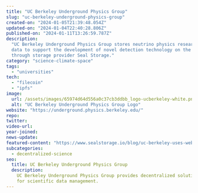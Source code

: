 ```yaml
---
title: "UC Berkeley Underground Physics Group"
slug: "uc-berkeley-underground-physics-group"
created-on: "2024-01-05T21:39:48.054Z"
updated-on: "2024-01-04T22:40:28.806Z"
published-on: "2024-01-11T13:26:59.787Z"
description:
  "UC Berkeley Underground Physics Group stores neutrino physics research
  data to support the development of novel detection technology on the Filecoin network
  through storage provider Seal Storage."
category: "science-climate-space"
tags:
  - "universities"
tech:
  - "filecoin"
  - "ipfs"
image:
  url: /assets/images/65974d64d556a0c37cb3ddbb_logo-ucberkeley-white.png
  alt: "UC Berkeley Underground Physics Group Logo"
website: "https://underground.physics.berkeley.edu/"
repo:
twitter:
video-url:
year-joined:
news-update:
featured-content: "https://www.sealstorage.io/blog/uc-berkeley-uses-web3-decentralized-storage-for-neutrino-research-data"
subcategories:
  - decentralized-science
seo:
  title: UC Berkeley Underground Physics Group
  description:
    UC Berkeley Underground Physics Group provides decentralized solutions
    for scientific data management.
---
```


